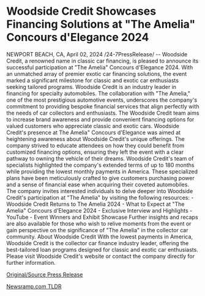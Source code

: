 # Woodside Credit Showcases Financing Solutions at "The Amelia" Concours d'Elegance 2024

NEWPORT BEACH, CA, April 02, 2024 /24-7PressRelease/ -- Woodside Credit, a renowned name in classic car financing, is pleased to announce its successful participation at "The Amelia" Concours d'Elegance 2024. With an unmatched array of premier exotic car financing solutions, the event marked a significant milestone for classic and exotic car enthusiasts seeking tailored programs.  Woodside Credit is an industry leader in financing for specialty automobiles. The collaboration with "The Amelia," one of the most prestigious automotive events, underscores the company's commitment to providing bespoke financial services that align perfectly with the needs of car collectors and enthusiasts. The Woodside Credit team aims to increase brand awareness and provide convenient financing options for valued customers who appreciate classic and exotic cars.  Woodside Credit's presence at The Amelia" Concours d'Elegance was aimed at heightening awareness about Woodside Credit's unique offerings. The company strived to educate attendees on how they could benefit from customized financing options, ensuring they left the event with a clear pathway to owning the vehicle of their dreams.  Woodside Credit's team of specialists highlighted the company's extended terms of up to 180 months while providing the lowest monthly payments in America. These specialized plans have been meticulously crafted to give customers purchasing power and a sense of financial ease when acquiring their coveted automobiles.  The company invites interested individuals to delve deeper into Woodside Credit's participation at "The Amelia" by visiting the following resources: - Woodside Credit Returns to The Amelia 2024 - What to Expect at "The Amelia" Concours d'Elegance 2024  - Exclusive Interview and Highlights - YouTube - Event Winners and Exhibit Showcase  Further insights and recaps are also available for those who wish to relive moments from the event or gain perspective on the significance of "The Amelia" in the collector car community.  About Woodside Credit With the lowest payments in America, Woodside Credit is the collector car finance industry leader, offering the best-tailored loan programs designed for classic and exotic car enthusiasts. Please visit Woodside Credit's website or contact the company directly for further information. 

[Original/Source Press Release](https://www.24-7pressrelease.com/press-release/509739/woodside-credit-showcases-financing-solutions-at-the-amelia-concours-delegance-2024) 

[Newsramp.com TLDR](https://newsramp.com/None) 